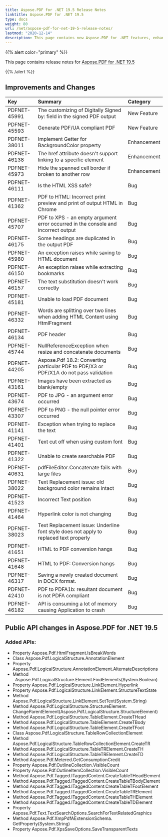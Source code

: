 ```yaml
---
title: Aspose.PDF for .NET 19.5 Release Notes
linktitle: Aspose.PDF for .NET 19.5
type: docs
weight: 80
url: /net/aspose-pdf-for-net-19-5-release-notes/
lastmod: "2020-12-14"
description: This page contains new Aspose.PDF for .NET features, enhancement, and bug fixes in 2019, version 19.5.
---
```


{{% alert color="primary" %}} 

This page contains release notes for [Aspose.PDF for .NET 19.5](https://www.nuget.org/packages/Aspose.Pdf/19.5.0)

{{% /alert %}} 

## Improvements and Changes 

|**Key**|**Summary**|**Category**|
| :- | :- | :- |
|PDFNET-45991|The customizing of Digitally Signed by: field in the signed PDF output|New Feature|
|PDFNET-45593|Generate PDF/UA compliant PDF|New Feature|
|PDFNET-38011|Implement Getter for BackgroundColor property|Enhancement|
|PDFNET-46138|The href attribute doesn't support linking to a specific element|Enhancement|
|PDFNET-45973|Hide the spanned cell border if broken to another row|Enhancement|
|PDFNET-46111|Is the HTML XSS safe?|Bug|
|PDFNET-41362|PDF to HTML: Incorrect print preview and print of output HTML in Chrome|Bug|
|PDFNET-45707|PDF to XPS - an empty argument error occurred in the console and incorrect output|Bug|
|PDFNET-46175|Some headings are duplicated in the output PDF|Bug|
|PDFNET-45980|An exception raises while saving to HTML document|Bug|
|PDFNET-46150|An exception raises while extracting bookmarks|Bug|
|PDFNET-46157|The text substitution doesn't work correctly|Bug|
|PDFNET-45181|Unable to load PDF document|Bug|
|PDFNET-46332|Words are splitting over two lines when adding HTML Content using HtmlFragment|Bug|
|PDFNET-46134|PDF header|Bug|
|PDFNET-45744|NullReferenceException when resize and concatenate documents|Bug|
|PDFNET-44205|Aspose.Pdf 18.2: Converting particular PDF to PDF/X3 or PDF/X1A do not pass validation|Bug|
|PDFNET-43161|Images have been extracted as blank/empty|Bug|
|PDFNET-43674|PDF to JPG - an argument error occurred|Bug|
|PDFNET-43307|PDF to PNG - the null pointer error occurred|Bug|
|PDFNET-41141|Exception when trying to replace the text|Bug|
|PDFNET-41401|Text cut off when using custom font|Bug|
|PDFNET-41322|Unable to create searchable PDF|Bug|
|PDFNET-40631|pdfFileEditor.Concatenate fails with large files|Bug|
|PDFNET-38022|Text Replacement issue: old background color remains intact|Bug|
|PDFNET-41523|Incorrect Text position|Bug|
|PDFNET-41464|Hyperlink color is not changing|Bug|
|PDFNET-38023|Text Replacement issue: Underline font style does not apply to replaced text properly|Bug|
|PDFNET-41651|HTML to PDF conversion hangs|Bug|
|PDFNET-41648|HTML to PDF: Conversion hangs|Bug|
|PDFNET-46317|Saving a newly created document in DOCX format.|Bug|
|PDFNET-42410|PDF to PDFA1b: resultant document is not PDFA compliant|Bug|
|PDFNET-46182|API is consuming a lot of memory causing Application to crash|Bug|

## Public API changes in Aspose.PDF for .NET 19.5

### Added APIs:

- Property Aspose.Pdf.HtmlFragment.IsBreakWords
- Class Aspose.Pdf.LogicalStructure.AnnotationElement
- Property Aspose.Pdf.LogicalStructure.AnnotationElement.AlternateDescriptions
- Method   Aspose.Pdf.LogicalStructure.Element.FindElements<T>(System.Boolean)
- Property Aspose.Pdf.LogicalStructure.LinkElement.Hyperlink
- Property Aspose.Pdf.LogicalStructure.LinkElement.StructureTextState
- Method Aspose.Pdf.LogicalStructure.LinkElement.SetText(System.String)
- Method Aspose.Pdf.LogicalStructure.StructureElement.<br/>ChangeParentElement(Aspose.Pdf.LogicalStructure.StructureElement)
- Method Aspose.Pdf.LogicalStructure.TableElement.CreateTHead
- Method Aspose.Pdf.LogicalStructure.TableElement.CreateTBody
- Method Aspose.Pdf.LogicalStructure.TableElement.CreateTFoot
- Class Aspose.Pdf.LogicalStructure.TableRowCollectionElement
- Method Aspose.Pdf.LogicalStructure.TableRowCollectionElement.CreateTR
- Method Aspose.Pdf.LogicalStructure.TableTRElement.CreateTH
- Method Aspose.Pdf.LogicalStructure.TableTRElement.CreateTD
- Method Aspose.Pdf.Metered.GetConsumptionCredit
- Property Aspose.Pdf.OutlineCollection.VisibleCount
- Property Aspose.Pdf.OutlineItemCollection.VisibleCount
- Method Aspose.Pdf.Tagged.ITaggedContent.CreateTableTHeadElement
- Method Aspose.Pdf.Tagged.ITaggedContent.CreateTableTBodyElement
- Method Aspose.Pdf.Tagged.ITaggedContent.CreateTableTFootElement
- Method Aspose.Pdf.Tagged.ITaggedContent.CreateTableTRElement
- Method Aspose.Pdf.Tagged.ITaggedContent.CreateTableTHElement
- Method Aspose.Pdf.Tagged.ITaggedContent.CreateTableTDElement
- Property Aspose.Pdf.Text.TextSearchOptions.SearchForTextRelatedGraphics
- Method Aspose.Pdf.XmpPdfAExtensionSchema.<br/>GetProperty(System.String)                                                      
- Property Aspose.Pdf.XpsSaveOptions.SaveTransparentTexts


